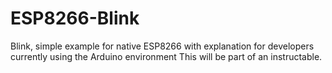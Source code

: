 # ESP8266-Blink
Blink, simple example for native ESP8266 with explanation for developers currently using the Arduino environment
This will be part of an instructable.
